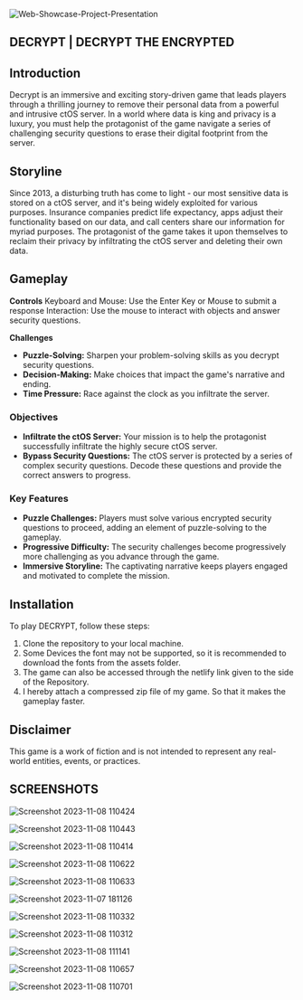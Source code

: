 ![Web-Showcase-Project-Presentation](https://github.com/rayyjeb/Decrypt-Game-Official/assets/142793649/7429e87f-7d67-4660-956e-39372e4b0490)
## DECRYPT | DECRYPT THE ENCRYPTED

## Introduction

Decrypt is an immersive and exciting story-driven game that leads players through a thrilling journey to remove their personal data from a powerful and intrusive ctOS server. In a world where data is king and privacy is a luxury, you must help the protagonist of the game navigate a series of challenging security questions to erase their digital footprint from the server.

## Storyline

Since 2013, a disturbing truth has come to light - our most sensitive data is stored on a ctOS server, and it's being widely exploited for various purposes. Insurance companies predict life expectancy, apps adjust their functionality based on our data, and call centers share our information for myriad purposes. The protagonist of the game takes it upon themselves to reclaim their privacy by infiltrating the ctOS server and deleting their own data.

## Gameplay
**Controls**
Keyboard and Mouse: Use the Enter Key or Mouse to submit a response
Interaction: Use the mouse to interact with objects and answer security questions.

**Challenges**
- **Puzzle-Solving:** Sharpen your problem-solving skills as you decrypt security questions.
- **Decision-Making:** Make choices that impact the game's narrative and ending.
- **Time Pressure:** Race against the clock as you infiltrate the server.

### Objectives

- **Infiltrate the ctOS Server:** Your mission is to help the protagonist successfully infiltrate the highly secure ctOS server.
- **Bypass Security Questions:** The ctOS server is protected by a series of complex security questions. Decode these questions and provide the correct answers to progress.

### Key Features

- **Puzzle Challenges:** Players must solve various encrypted security questions to proceed, adding an element of puzzle-solving to the gameplay.
- **Progressive Difficulty:** The security challenges become progressively more challenging as you advance through the game.
- **Immersive Storyline:** The captivating narrative keeps players engaged and motivated to complete the mission.

## Installation

To play DECRYPT, follow these steps:

1. Clone the repository to your local machine.
2. Some Devices the font may not be supported, so it is recommended to download the fonts from the assets folder.
3. The game can also be accessed through the netlify link given to the side of the Repository.
4. I hereby attach a compressed zip file of my game. So that it makes the gameplay faster.

## Disclaimer

This game is a work of fiction and is not intended to represent any real-world entities, events, or practices.

## SCREENSHOTS
![Screenshot 2023-11-08 110424](https://github.com/rayyjeb/Decrypt-Game-Official/assets/142793649/19794958-ff7d-4dd7-844b-0684bb174227)

![Screenshot 2023-11-08 110443](https://github.com/rayyjeb/Decrypt-Game-Official/assets/142793649/8535e2cb-0fe7-40ec-9db2-27616f244cba)

![Screenshot 2023-11-08 110414](https://github.com/rayyjeb/Decrypt-Game-Official/assets/142793649/80510a1d-72ec-4021-a1fb-cc9fd0219e48)

![Screenshot 2023-11-08 110622](https://github.com/rayyjeb/Decrypt-Game-Official/assets/142793649/076cb876-70e8-4726-8e3c-7b0760387167)

![Screenshot 2023-11-08 110633](https://github.com/rayyjeb/Decrypt-Game-Official/assets/142793649/a303968d-756f-415d-a43c-1003e97bf077)

![Screenshot 2023-11-07 181126](https://github.com/rayyjeb/Decrypt-Game-Official/assets/142793649/13f15d08-5e4e-42b9-b9ee-7dd4faa4ef3e)

![Screenshot 2023-11-08 110332](https://github.com/rayyjeb/Decrypt-Game-Official/assets/142793649/7a58e663-dd02-4a57-86b4-d2bfa2cecbdb)

![Screenshot 2023-11-08 110312](https://github.com/rayyjeb/Decrypt-Game-Official/assets/142793649/eccf98e2-0794-41c3-902c-63d1324a31fd)

![Screenshot 2023-11-08 111141](https://github.com/rayyjeb/Decrypt-Game-Official/assets/142793649/38174e4f-bcd3-4c00-822a-bde8087b3873)

![Screenshot 2023-11-08 110657](https://github.com/rayyjeb/Decrypt-Game-Official/assets/142793649/fe425599-a550-4b19-acd3-e6e0d5ac2811)

![Screenshot 2023-11-08 110701](https://github.com/rayyjeb/Decrypt-Game-Official/assets/142793649/0bf0ae7b-d07f-4e05-b6c3-cecf51636f02)



